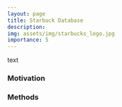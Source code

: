 ```yaml
---
layout: page
title: Starbuck Database
description: 
img: assets/img/starbucks_logo.jpg
importance: 5
---
```


text

### Motivation


### Methods

